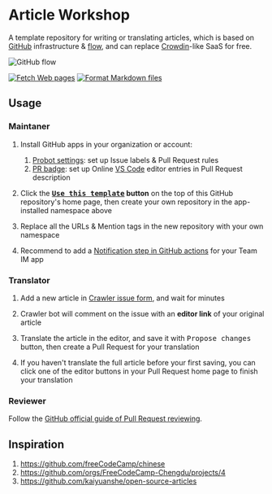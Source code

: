 # Article Workshop

A template repository for writing or translating articles, which is based on [GitHub][1] infrastructure & [flow][2], and can replace [Crowdin][3]-like SaaS for free.

![GitHub flow](https://cdn.hashnode.com/res/hashnode/image/upload/v1668070000889/rvf5Hx764.png)

[![Fetch Web pages](https://github.com/Open-Source-Bazaar/Article-Workshop/actions/workflows/crawler.yml/badge.svg)][4]
[![Format Markdown files](https://github.com/Open-Source-Bazaar/Article-Workshop/actions/workflows/formatter.yml/badge.svg)][5]

## Usage

### Maintaner

1. Install GitHub apps in your organization or account:

   1. [Probot settings][6]: set up Issue labels & Pull Request rules
   2. [PR badge][7]: set up Online [VS Code][8] editor entries in Pull Request description

2. Click the **[<kbd>Use this template</kbd>][9] button** on the top of this GitHub repository's home page, then create your own repository in the app-installed namespace above

3. Replace all the URLs & Mention tags in the new repository with your own namespace

4. Recommend to add a [Notification step in GitHub actions][10] for your Team IM app

### Translator

1. Add a new article in [Crawler issue form][11], and wait for minutes

2. Crawler bot will comment on the issue with an **editor link** of your original article

3. Translate the article in the editor, and save it with <kbd>Propose changes</kbd> button, then create a Pull Request for your translation

4. If you haven't translate the full article before your first saving, you can click one of the editor buttons in your Pull Request home page to finish your translation

### Reviewer

Follow the [GitHub official guide of Pull Request reviewing][12].

## Inspiration

1. https://github.com/freeCodeCamp/chinese
2. https://github.com/orgs/FreeCodeCamp-Chengdu/projects/4
3. https://github.com/kaiyuanshe/open-source-articles

[1]: https://github.com/
[2]: https://githubflow.github.io/
[3]: https://crowdin.com/
[4]: https://github.com/Open-Source-Bazaar/Article-Workshop/actions/workflows/crawler.yml
[5]: https://github.com/Open-Source-Bazaar/Article-Workshop/actions/workflows/formatter.yml
[6]: https://probot.github.io/apps/settings/
[7]: https://pullrequestbadge.com/
[8]: https://code.visualstudio.com/
[9]: https://github.com/new?template_name=Article-Workshop&template_owner=Open-Source-Bazaar
[10]: https://github.com/Open-Source-Bazaar/Article-Workshop/blob/master/.github/workflows/crawler.yml#L26-L46
[11]: https://github.com/Open-Source-Bazaar/Article-Workshop/issues/new/choose
[12]: https://docs.github.com/en/pull-requests/collaborating-with-pull-requests/reviewing-changes-in-pull-requests
